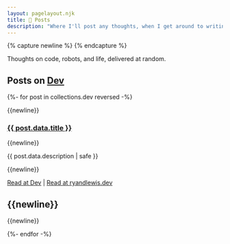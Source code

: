```yaml
---
layout: pagelayout.njk
title: 📝 Posts
description: "Where I'll post any thoughts, when I get around to writing them."
---
```


{% capture newline %}
{% endcapture %}

Thoughts on code, robots, and life, delivered at random.

## Posts on [Dev](https://dev.to)

{%- for post in collections.dev reversed -%}

{{newline}}

### [{{ post.data.title }}]( {{post.data.externalurl}} )

{{newline}}

{{ post.data.description | safe }}

{{newline}}

[Read at Dev]({{post.data.externalurl}}) | [Read at ryandlewis.dev]({{post.url}})

{{newline}}
---
{{newline}}

{%- endfor -%}
